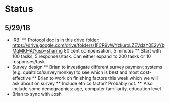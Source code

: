 # Status

## 5/29/18
* IRB: 
** Protocol doc is in this drive folder: https://drive.google.com/drive/folders/1FCR9vWYzkuroLZEVdzY0E2yYbMqMKHAt?usp=sharing 
80 cent compensation, 5 minutes
** Start with 100 tasks, 5 responses/task. Can either expand to 200 tasks or 10 responses/task.
* Survey design
** Brian to investigate different survey payment systems (e.g. qualtrics/surveymonkey) to see which is best and most cost-effective
** Brian to work on finishing factors this week which we will ask about on survey
** Include ethics factor? Probably not.
** Also include some demographics: age, computer familiarity, education level
* Brian to sync with Josh
